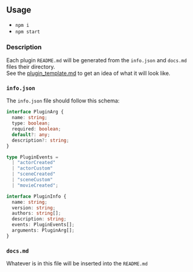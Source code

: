## Usage

- `npm i`
- `npm start`

### Description

Each plugin `README.md` will be generated from the `info.json` and `docs.md` files their directory.  
See the [plugin_template.md](https://github.com/boi123212321/porn-vault-plugins/blob/master/md_gen/plugin_template.md) to get an idea of what it will look like.

### `info.json`

The `info.json` file should follow this schema:

```typescript
interface PluginArg {
  name: string;
  type: boolean;
  required: boolean;
  default?: any;
  description?: string;
}

type PluginEvents =
  | "actorCreated"
  | "actorCustom"
  | "sceneCreated"
  | "sceneCustom"
  | "movieCreated";

interface PluginInfo {
  name: string;
  version: string;
  authors: string[];
  description: string;
  events: PluginEvents[];
  arguments: PluginArg[];
}
```

### `docs.md`

Whatever is in this file will be inserted into the `README.md`
